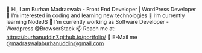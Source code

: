 👋 Hi, I am Burhan Madraswala - Front End Developer | WordPress Developer
👀 I’m interested in coding and learning new technologies
🌱 I’m currently learning NodeJS
💞️ I’m currently working as Software Developer - Wordpress @BrowserStack
📫 Reach me at: https://burhanuddin7.github.io/portfolio/
📧 E-Mail me @madraswalaburhanuddin@gmail.com
